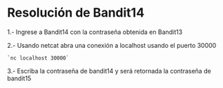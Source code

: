 # Resolución de Bandit14

1.- Ingrese a Bandit14 con la contraseña obtenida en Bandit13

2.- Usando netcat abra una conexión a localhost usando el puerto 30000

    `nc localhost 30000`

3.- Escriba la contraseña de bandit14 y será retornada la contraseña de bandit15